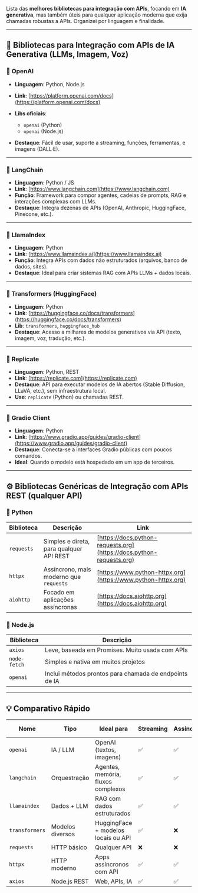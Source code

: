 Lista das **melhores bibliotecas para integração com APIs**, focando em **IA generativa**, mas também úteis para qualquer aplicação moderna que exija chamadas robustas a APIs. Organizei por linguagem e finalidade.

---

## 🧠 **Bibliotecas para Integração com APIs de IA Generativa (LLMs, Imagem, Voz)**

### 🔹 **OpenAI**

* **Linguagem**: Python, Node.js
* **Link**: [https://platform.openai.com/docs](https://platform.openai.com/docs)
* **Libs oficiais**:

  * `openai` (Python)
  * `openai` (Node.js)
* **Destaque**: Fácil de usar, suporte a streaming, funções, ferramentas, e imagens (DALL·E).

---

### 🔹 **LangChain**

* **Linguagem**: Python / JS
* **Link**: [https://www.langchain.com](https://www.langchain.com)
* **Função**: Framework para compor agentes, cadeias de prompts, RAG e interações complexas com LLMs.
* **Destaque**: Integra dezenas de APIs (OpenAI, Anthropic, HuggingFace, Pinecone, etc.).

---

### 🔹 **LlamaIndex**

* **Linguagem**: Python
* **Link**: [https://www.llamaindex.ai](https://www.llamaindex.ai)
* **Função**: Integra APIs com dados não estruturados (arquivos, banco de dados, sites).
* **Destaque**: Ideal para criar sistemas RAG com APIs LLMs + dados locais.

---

### 🔹 **Transformers (HuggingFace)**

* **Linguagem**: Python
* **Link**: [https://huggingface.co/docs/transformers](https://huggingface.co/docs/transformers)
* **Lib**: `transformers`, `huggingface_hub`
* **Destaque**: Acesso a milhares de modelos generativos via API (texto, imagem, voz, tradução, etc.).

---

### 🔹 **Replicate**

* **Linguagem**: Python, REST
* **Link**: [https://replicate.com](https://replicate.com)
* **Destaque**: API para executar modelos de IA abertos (Stable Diffusion, LLaVA, etc.), sem infraestrutura local.
* **Use**: `replicate` (Python) ou chamadas REST.

---

### 🔹 **Gradio Client**

* **Linguagem**: Python
* **Link**: [https://www.gradio.app/guides/gradio-client](https://www.gradio.app/guides/gradio-client)
* **Destaque**: Conecta-se a interfaces Gradio públicas com poucos comandos.
* **Ideal**: Quando o modelo está hospedado em um app de terceiros.

---

## ⚙️ **Bibliotecas Genéricas de Integração com APIs REST (qualquer API)**

### 🔸 Python

| Biblioteca | Descrição                                | Link                                                                 |
| ---------- | ---------------------------------------- | -------------------------------------------------------------------- |
| `requests` | Simples e direta, para qualquer API REST | [https://docs.python-requests.org](https://docs.python-requests.org) |
| `httpx`    | Assíncrono, mais moderno que `requests`  | [https://www.python-httpx.org](https://www.python-httpx.org)         |
| `aiohttp`  | Focado em aplicações assíncronas         | [https://docs.aiohttp.org](https://docs.aiohttp.org)                 |

### 🔸 Node.js

| Biblioteca   | Descrição                                              |
| ------------ | ------------------------------------------------------ |
| `axios`      | Leve, baseada em Promises. Muito usada com APIs        |
| `node-fetch` | Simples e nativa em muitos projetos                    |
| `openai`     | Inclui métodos prontos para chamada de endpoints de IA |

---

## 💡 Comparativo Rápido

| Nome           | Tipo             | Ideal para                          | Streaming | Assíncrono | Lib Pronta |
| -------------- | ---------------- | ----------------------------------- | --------- | ---------- | ---------- |
| `openai`       | IA / LLM         | OpenAI (textos, imagens)            | ✅         | ✅          | ✅          |
| `langchain`    | Orquestração     | Agentes, memória, fluxos complexos  | ✅         | ✅          | ✅          |
| `llamaindex`   | Dados + LLM      | RAG com dados estruturados          | ✅         | ✅          | ✅          |
| `transformers` | Modelos diversos | HuggingFace + modelos locais ou API | ✅         | ❌          | ✅          |
| `requests`     | HTTP básico      | Qualquer API                        | ❌         | ❌          | ✅          |
| `httpx`        | HTTP moderno     | Apps assíncronos com API            | ✅         | ✅          | ✅          |
| `axios`        | Node.js REST     | Web, APIs, IA                       | ✅         | ✅          | ✅          |

